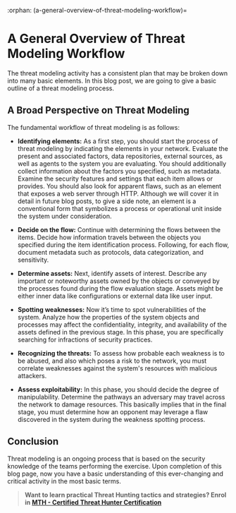 :orphan:
(a-general-overview-of-threat-modeling-workflow)=
# A General Overview of Threat Modeling Workflow


The threat modeling activity has a consistent plan that may be broken down into many basic elements. In this blog post, we are going to give a basic outline of a threat modeling process.

## A Broad Perspective on Threat Modeling

The fundamental workflow of threat modeling is as follows:

- **Identifying elements:** As a first step, you should start the process of threat modeling by indicating the elements in your network. Evaluate the present and associated factors, data repositories, external sources, as well as agents to the system you are evaluating. You should additionally collect information about the factors you specified, such as metadata. Examine the security features and settings that each item allows or provides. You should also look for apparent flaws, such as an element that exposes a web server through HTTP. Although we will cover it in detail in future blog posts, to give a side note, an element is a conventional form that symbolizes a process or operational unit inside the system under consideration.

- **Decide on the flow:** Continue with determining the flows between the items. Decide how information travels between the objects you specified during the item identification process. Following, for each flow, document metadata such as protocols, data categorization, and sensitivity.

- **Determine assets:** Next, identify assets of interest. Describe any important or noteworthy assets owned by the objects or conveyed by the processes found during the flow evaluation stage. Assets might be either inner data like configurations or external data like user input.

- **Spotting weaknesses:** Now it’s time to spot vulnerabilities of the system. Analyze how the properties of the system objects and processes may affect the confidentiality, integrity, and availability of the assets defined in the previous stage. In this phase, you are specifically searching for infractions of security practices.

- **Recognizing the threats:** To assess how probable each weakness is to be abused, and also which poses a risk to the network, you must correlate weaknesses against the system's resources with malicious attackers.

- **Assess exploitability:** In this phase, you should decide the degree of manipulability. Determine the pathways an adversary may travel across the network to damage resources. This basically implies that in the final stage, you must determine how an opponent may leverage a flaw discovered in the system during the weakness spotting process.

## Conclusion

Threat modeling is an ongoing process that is based on the security knowledge of the teams performing the exercise. Upon completion of this blog page, now you have a basic understanding of this ever-changing and critical activity in the most basic terms.

> **Want to learn practical Threat Hunting tactics and strategies? Enrol in [MTH - Certified Threat Hunter Certification](https://www.mosse-institute.com/certifications/mth-certified-threat-hunter.html)**